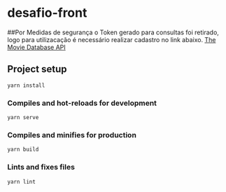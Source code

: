 # desafio-front

##Por Medidas de segurança o Token gerado para consultas foi retirado, logo para utilizacação é necessário realizar cadastro no link abaixo.
[The Movie Database API](https://developers.themoviedb.org/3/) 

## Project setup
```
yarn install
```

### Compiles and hot-reloads for development
```
yarn serve
```

### Compiles and minifies for production
```
yarn build
```

### Lints and fixes files
```
yarn lint
```
